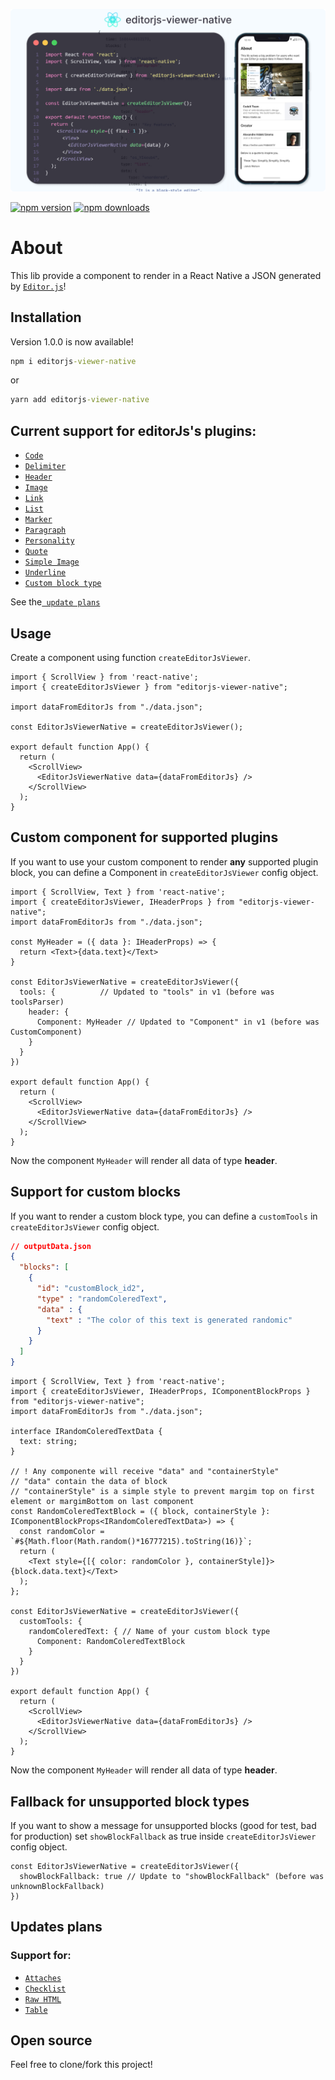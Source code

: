 <p align="center">
  <img src="https://raw.githubusercontent.com/Hidekih/editorjs-viewer-native/main/public/presentation_2.jpg" alt="EditorJs native viewer presentation image" />
</p>

[![npm version](https://img.shields.io/npm/v/editorjs-viewer-native?style=flat-square)](https://badge.fury.io/js/editorjs-viewer-native)
[![npm downloads](https://img.shields.io/npm/dm/editorjs-viewer-native.svg?style=flat-square)](https://npm-stat.com/charts.html?package=editorjs-viewer-native)

# About
This lib provide a component to render in a React Native a JSON generated by [`Editor.js`](https://editorjs.io/)!

## Installation
Version 1.0.0 is now available!
```cmd
npm i editorjs-viewer-native
```
or
```cmd
yarn add editorjs-viewer-native
```

## Current support for editorJs's plugins:
- [`Code`](https://github.com/editor-js/code)
- [`Delimiter`](https://github.com/editor-js/delimiter)
- [`Header`](https://github.com/editor-js/header)
- [`Image`](https://github.com/editor-js/image)
- [`Link`](https://github.com/editor-js/link)
- [`List`](https://github.com/editor-js/list)
- [`Marker`](https://github.com/editor-js/marker)
- [`Paragraph`](https://github.com/editor-js/paragraph)
- [`Personality`](https://github.com/editor-js/personality)
- [`Quote`](https://github.com/editor-js/quote)
- [`Simple Image`](https://github.com/editor-js/simple-image)
- [`Underline`](https://github.com/editor-js/underline)
- [`Custom block type`](#support-for-custom-blocks)

See the[` update plans`](#updates-plans)
## Usage
Create a component using function `createEditorJsViewer`.

```tsx
import { ScrollView } from 'react-native';
import { createEditorJsViewer } from "editorjs-viewer-native";

import dataFromEditorJs from "./data.json";

const EditorJsViewerNative = createEditorJsViewer();

export default function App() {
  return (
    <ScrollView>
      <EditorJsViewerNative data={dataFromEditorJs} />
    </ScrollView>
  );
}
```

## Custom component for supported plugins
If you want to use your custom component to render **any** supported plugin block, you can define a Component in `createEditorJsViewer` config object.
```tsx
import { ScrollView, Text } from 'react-native';
import { createEditorJsViewer, IHeaderProps } from "editorjs-viewer-native";
import dataFromEditorJs from "./data.json";

const MyHeader = ({ data }: IHeaderProps) => {
  return <Text>{data.text}</Text>
}

const EditorJsViewerNative = createEditorJsViewer({
  tools: {          // Updated to "tools" in v1 (before was toolsParser)
    header: {
      Component: MyHeader // Updated to "Component" in v1 (before was CustomComponent)
    }
  }
})

export default function App() {
  return (
    <ScrollView>
      <EditorJsViewerNative data={dataFromEditorJs} />
    </ScrollView>
  );
}
```
Now the component `MyHeader` will render all data of type **header**.

## Support for custom blocks
If you want to render a custom block type, you can define a `customTools` in `createEditorJsViewer` config object.
```json
// outputData.json
{
  "blocks": [
    {
      "id": "customBlock_id2",
      "type" : "randomColeredText",
      "data" : {
        "text" : "The color of this text is generated randomic"
      }
    }
  ]
}
```
```tsx
import { ScrollView, Text } from 'react-native';
import { createEditorJsViewer, IHeaderProps, IComponentBlockProps } from "editorjs-viewer-native";
import dataFromEditorJs from "./data.json";

interface IRandomColeredTextData {
  text: string;
}

// ! Any componente will receive "data" and "containerStyle"
// "data" contain the data of block
// "containerStyle" is a simple style to prevent margim top on first element or margimBottom on last component
const RandomColeredTextBlock = ({ block, containerStyle }: IComponentBlockProps<IRandomColeredTextData>) => {
  const randomColor = `#${Math.floor(Math.random()*16777215).toString(16)}`;
  return (
    <Text style={[{ color: randomColor }, containerStyle]}>{block.data.text}</Text>
  );
};

const EditorJsViewerNative = createEditorJsViewer({
  customTools: {
    randomColeredText: { // Name of your custom block type
      Component: RandomColeredTextBlock
    }
  }
})

export default function App() {
  return (
    <ScrollView>
      <EditorJsViewerNative data={dataFromEditorJs} />
    </ScrollView>
  );
}
```
Now the component `MyHeader` will render all data of type **header**.

## Fallback for unsupported block types
If you want to show a message for unsupported blocks (good for test, bad for production) set `showBlockFallback` as true inside `createEditorJsViewer` config object.

```tsx
const EditorJsViewerNative = createEditorJsViewer({
  showBlockFallback: true // Update to "showBlockFallback" (before was unknownBlockFallback)
})
```

## Updates plans
### Support for:
- [`Attaches`](https://github.com/editor-js/attaches)
- [`Checklist`](https://github.com/editor-js/checklist)
- [`Raw HTML`](https://github.com/editor-js/raw)
- [`Table`](https://github.com/editor-js/table)

## Open source
Feel free to clone/fork this project!
